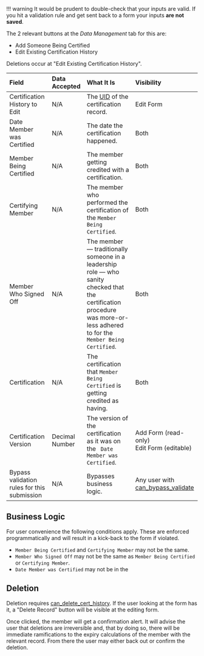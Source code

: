 !!! warning
    It would be prudent to double-check that your inputs are valid. If you hit a validation rule and get sent back to a form your inputs **are not saved**.

The 2 relevant buttons at the *Data Management* tab for this are:

- Add Someone Being Certified
- Edit Existing Certification History

Deletions occur at "Edit Existing Certification History".

| Field | Data Accepted | What It Is | Visibility |
| :--------- | :----------- | :----------- | :----------- |
| Certification History to Edit | N/A | The [UID](../viewing-data.md#certification-history) of the certification record. | Edit Form |
| Date Member was Certified | N/A | The date the certification happened. | Both |
| Member Being Certified | N/A |  The member getting credited with a certification. | Both |
| Certifying Member | N/A | The member who performed the certification of the `Member Being Certified`. | Both |
| Member Who Signed Off | N/A | The member — traditionally someone in a leadership role — who sanity checked that the certification procedure was more-or-less adhered to for the `Member Being Certified`. | Both |
| Certification | N/A | The certification that `Member Being Certified` is getting credited as having. | Both |
| Certification Version | Decimal Number | The version of the certification as it was on the ` Date Member was Certified`. | Add Form (read-only)<br/>Edit Form (editable) |
| Bypass validation rules for this submission | N/A | Bypasses business logic. | Any user with [can_bypass_validate](../permissions.md#can_bypass_validate) |

## Business Logic
For user convenience the following conditions apply. These are enforced programmatically and will result in a kick-back to the form if violated.

- `Member Being Certified` and `Certifying Member` may not be the same.
- `Member Who Signed Off` may not be the same as `Member Being Certified` or `Certifying Member`.
- `Date Member was Certified` may not be in the

## Deletion
Deletion requires [can_delete_cert_history](../permissions.md#basic-permissions). If the user looking at the form has it, a "Delete Record" button will be visible at the editing form.

Once clicked, the member will get a confirmation alert. It will advise the user that deletions are irreversible and, that by doing so, there will be immediate ramifications to the expiry calculations of the member with the relevant record. From there the user may either back out or confirm the deletion.